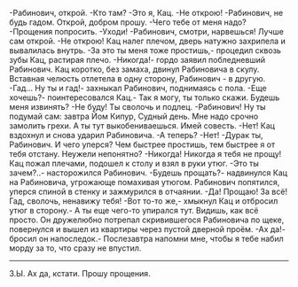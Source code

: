   -Рабинович, открой.
-Кто там?
-Это я, Кац.
-Не открою!
-Рабинович, не будь гадом. Открой, добром прошу.
-Чего тебе от меня надо?
-Прощения попросить.
-Уходи!
-Рабинович, смотри, нарвешься! Лучше сам открой.
-Не открою!
Кац налег плечом, дверь натужно захрипела и вывалилась внутрь.
-За это ты меня тоже простишь,- процедил сквозь зубы Кац, растирая плечо.
-Никогда!- гордо заявил побледневший Рабинович.
Кац коротко, без замаха, двинул Рабиновича в скулу. Вставная челюсть отлетела в одну сторону, Рабинович - в другую.
-Гад... Ну ты и гад!- захныкал Рабинович, поднимаясь с пола.
-Еще хочешь?- поинтересовался Кац.- Так я могу, ты только скажи. Будешь меня извинять?
-Не буду! Ты сволочь и подлец.
-Рабинович! Ну ты подумай сам: завтра Йом Кипур, Судный день. Мне надо срочно замолить грехи. А ты тут выкобениваешься. Имей совесть.
-Нет!
Кац вздохнул и снова ударил Рабиновича.
-А теперь?
-Нет!
-Дурак ты, Рабинович. И чего уперся? Чем быстрее простишь, тем быстрее я от тебя отстану. Неужели непонятно?
-Никогда! Никогда я тебя не прощу!
Кац пожал плечами, подошел к столу и взял в руки утюг.
-Это ты зачем?..- насторожился Рабинович.
-Будешь прощать?- надвинулся Кац на Рабиновича, угрожающе помахивая утюгом. Рабинович попятился, уперся спиной в стенку и зажмурился в отчаянии.
-Да! Прощаю! За всё! Гад, сволочь, ненавижу тебя!
-Вот то-то же,- хмыкнул Кац и отбросил утюг в сторону.- А ты еще чего-то упирался тут. Видишь, как всё просто.
Он дружелюбно потрепал скривившегося Рабиновича по щеке, повернулся и вышел из квартиры через пустой дверной проём.
-Ах да!- бросил он напоследок.- Послезавтра напомни мне, чтобы я тебе набил морду за то, что сразу не впустил.
_________________________________________

З.Ы. Ах да, кстати. Прошу прощения.    